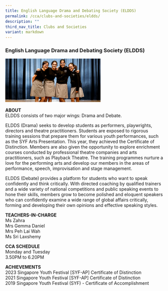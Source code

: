 ```yaml
---
title: English Language Drama and Debating Society (ELDDS)
permalink: /cca/clubs-and-societies/eldds/
description: ""
third_nav_title: Clubs and Societies
variant: markdown
---
```

### English Language Drama and Debating Society (ELDDS)

<img src="/images/cs2.png" style="width:60%">

**ABOUT**<br>
ELDDS consists of two major wings: Drama and Debate.&nbsp;

  

ELDDS (Drama) seeks to develop students as performers, playwrights, directors and theatre practitioners. Students are exposed to rigorous training sessions that prepare them for various youth performances, such as the SYF Arts Presentation. This year, they achieved the Certificate of Distinction. Members are also given the opportunity to explore enrichment courses conducted by professional theatre companies and arts practitioners, such as Playback Theatre. The training programmes nurture a love for the performing arts and develop our members in the areas of performance, speech, improvisation and stage management.

  

ELDDS (Debate) provides a platform for students who want to speak confidently and think critically. With directed coaching by qualified trainers and a wide variety of national competitions and public speaking events to hone their skills, members grow to become polished and eloquent speakers who can confidently examine a wide range of global affairs critically, forming and developing their own opinions and effective speaking styles.

  

  

**TEACHERS-IN-CHARGE**<br>
Ms Zahra<br>
Mrs Gemma Daniel<br>
Mrs Peh Lai Wah<br>
Ms Sri Laxshemy

  

**CCA SCHEDULE**<br>
Monday and Tuesday<br>
3.50PM to 6.20PM <br>


  

**ACHIEVEMENTS**<br>
2023 Singapore Youth Festival \[SYF-AP\] Certificate of Distinction<br>
2021 Singapore Youth Festival \[SYF-AP\] Certificate of Distinction&nbsp;<br>
2019 Singapore Youth Festival (SYF) - Certificate of Accomplishment